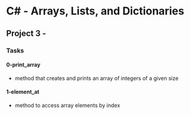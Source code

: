 # C# - Arrays, Lists, and Dictionaries

## Project 3 -

### Tasks

#### 0-print_array

- method that creates and prints an array of integers of a given size

#### 1-element_at

- method to access array elements by index
